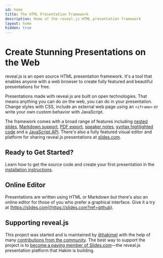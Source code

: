 ```yaml
---
id: home
title: The HTML Presentation Framework
description: Home of the reveal.js HTML presentation framework
layout: home
hidden: true
---
```


# Create Stunning Presentations on the Web

reveal.js is an open source HTML presentation framework. It's a tool that enables anyone with a web browser to create fully featured and beautiful presentations for free.

Presentations made with reveal.js are built on open technologies. That means anything you can do on the web, you can do in your presentation. Change styles with CSS, include an external web page using an `<iframe>` or write your own custom behavior with JavaScript.

The framework comes with a broad range of features including [nested slides](/vertical-slides/), [Markdown support](/markdown), [PDF export](/pdf-export), [speaker notes](/speaker-view/), [syntax highlighted code](/code) and a [JavaScript API](/api). There's also a fully featured visual editor and platform for sharing reveal.js presentations at [slides.com](https://slides.com?ref=github).


## Ready to Get Started?

Learn how to get the source code and create your first presentation in the [installation instructions](/installation).

## Online Editor

Presentations are written using HTML or Markdown but there's also an online editor for those of you who prefer a graphical interface. Give it a try at [https://slides.com](https://slides.com?ref=github).

## Supporting reveal.js

This project was started and is maintained by [@hakimel](https://github.com/hakimel/) with the help of many [contributions from the community](https://github.com/hakimel/reveal.js/graphs/contributors). The best way to support the project is to [become a paying member of Slides.com](https://slides.com/pricing)—the reveal.js presentation platform that Hakim is building.

